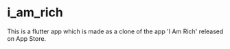 # i_am_rich
This is a flutter app which is made as a clone of the app 'I Am Rich' released on App Store.
